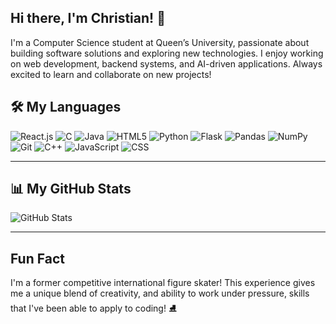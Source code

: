 ## Hi there, I'm Christian! 👋

I'm a Computer Science student at Queen’s University, passionate about building software solutions and exploring new technologies. I enjoy working on web development, backend systems, and AI-driven applications. Always excited to learn and collaborate on new projects! 


## 🛠 My Languages
![React.js](https://img.shields.io/badge/-React.js-61DAFB?style=flat-square&logo=react.js)
![C](https://img.shields.io/badge/-C-00599C?style=flat-square&logo=c)
![Java](https://img.shields.io/badge/-Java-ED8B00?style=flat-square&logo=java)
![HTML5](https://img.shields.io/badge/-HTML5-E34F26?style=flat-square&logo=html5)
![Python](https://img.shields.io/badge/-Python-3776AB?style=flat-square&logo=python)
![Flask](https://img.shields.io/badge/-Flask-000000?style=flat-square&logo=flask)
![Pandas](https://img.shields.io/badge/-Pandas-150458?style=flat-square&logo=pandas)
![NumPy](https://img.shields.io/badge/-NumPy-013243?style=flat-square&logo=numpy)
![Git](https://img.shields.io/badge/-Git-F05032?style=flat-square&logo=git)
![C++](https://img.shields.io/badge/-C++-00599C?style=flat-square&logo=c%2b%2b)
![JavaScript](https://img.shields.io/badge/-JavaScript-F7DF1E?style=flat-square&logo=javascript)
![CSS](https://img.shields.io/badge/-CSS-1572B6?style=flat-square&logo=css3)

---

## 📊 My GitHub Stats
![GitHub Stats](https://github-readme-stats.vercel.app/api?username=chrisx9r&show_icons=true&theme=dark)

---

## Fun Fact

I'm a former competitive international figure skater! This experience gives me a unique blend of creativity, and ability to work under pressure, skills that I've been able to apply to coding! ⛸️




<!--
**chrisx9r/chrisx9r** is a ✨ _special_ ✨ repository because its `README.md` (this file) appears on your GitHub profile.

Here are some ideas to get you started:

- 🔭 I’m currently working on ...
- 🌱 I’m currently learning ...
- 👯 I’m looking to collaborate on ...
- 🤔 I’m looking for help with ...
- 💬 Ask me about ...
- 📫 How to reach me: ...
- 😄 Pronouns: ...
- ⚡ Fun fact: ...
-->
